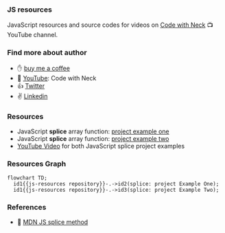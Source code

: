 ### JS resources
JavaScript resources and source codes for videos on [Code with Neck](https://www.youtube.com/channel/UC-5HS-AeihwNU6s8tCVWuVw) :tv: YouTube channel.


### Find more about author
- :hand: [buy me a coffee](https://www.buymeacoffee.com/neck)
- :bell: [YouTube](https://www.youtube.com/channel/UC-5HS-AeihwNU6s8tCVWuVw): Code with Neck
- :+1: [Twitter](https://twitter.com/Nechir89)
- :v: [Linkedin](https://www.linkedin.com/in/neck2019/)


### Resources
- JavaScript **splice** array function: [project example one](https://github.com/Nechir-89/spliceExample1) 
- JavaScript **splice** array function: [project example two](https://github.com/Nechir-89/spliceExample2)
- [YouTube Video]() for both JavaScript splice project examples

### Resources Graph
```mermaid
flowchart TD;
  id1{{js-resources repository}}-.->id2(splice: project Example One);
  id1{{js-resources repository}}-.->id3(splice: project Example Two);
```


### References
- :book: [MDN JS splice method](https://developer.mozilla.org/en-US/docs/Web/JavaScript/Reference/Global_Objects/Array/splice)
